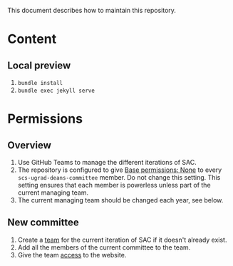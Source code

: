 This document describes how to maintain this repository.

# Content

## Local preview

1. `bundle install`
2. `bundle exec jekyll serve`

# Permissions

## Overview

1. Use GitHub Teams to manage the different iterations of SAC.
2. The repository is configured to give [Base permissions: None](https://github.com/organizations/scs-ugrad-deans-committee/settings/member_privileges) to every `scs-ugrad-deans-committee` member. Do not change this setting. This setting ensures that each member is powerless unless part of the current managing team.
3. The current managing team should be changed each year, see below.

## New committee

1. Create a [team](https://github.com/orgs/scs-ugrad-deans-committee/teams) for the current iteration of SAC if it doesn't already exist.
2. Add all the members of the current committee to the team.
3. Give the team [access](https://github.com/scs-ugrad-deans-committee/scs-ugrad-deans-committee.github.io/settings/access) to the website.
